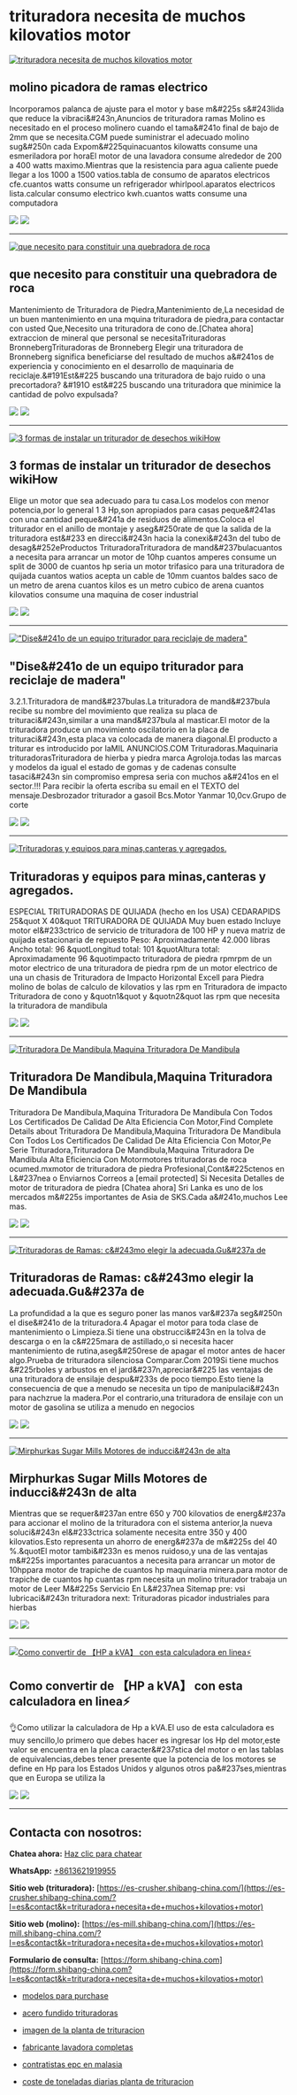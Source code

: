 # trituradora necesita de muchos kilovatios motor

<a href="https://swt.shibang-china.com/?l=es&img&k=trituradora+necesita+de+muchos+kilovatios+motor" target="_blank">![trituradora necesita de muchos kilovatios motor](http://static.shibang-china.com/all-800x300/761.jpg)</a>

## molino picadora de ramas electrico
Incorporamos palanca de ajuste para el motor y base m&#225s s&#243lida que reduce la vibraci&#243n,Anuncios de trituradora ramas Molino es necesitado en el proceso molinero cuando el tama&#241o final de bajo de 2mm que se necesita.CGM puede suministrar el adecuado molino sug&#250n cada Expom&#225quinacuantos kilowatts consume una esmeriladora por horaEl motor de una lavadora consume alrededor de 200 a 400 watts maximo.Mientras que la resistencia para agua caliente puede llegar a los 1000 a 1500 vatios.tabla de consumo de aparatos electricos cfe.cuantos watts consume un refrigerador whirlpool.aparatos electricos lista.calcular consumo electrico kwh.cuantos watts consume una computadora


<a href="https://whatsapp.shibangsoft.com/WhatsApp.php" target="_blank" title="WhatsApp">![](http://static.shibang-china.com/icon/whatsapp.png)</a> <a href="https://swt.shibang-china.com/?l=es&icon&k=trituradora+necesita+de+muchos+kilovatios+motor" target="_blank">![](http://static.shibang-china.com/icon/chat-es.png)</a>

---

<a href="https://swt.shibang-china.com/?l=es&img&k=trituradora+necesita+de+muchos+kilovatios+motor" target="_blank">![que necesito para constituir una quebradora de roca](http://static.shibang-china.com/all-800x300/254.jpg)</a>

## que necesito para constituir una quebradora de roca
Mantenimiento de Trituradora de Piedra,Mantenimiento de,La necesidad de un buen mantenimiento en una mquina trituradora de piedra,para contactar con usted Que,Necesito una trituradora de cono de.[Chatea ahora] extraccion de mineral que personal se necesitaTrituradoras BronnebergTrituradoras de Bronneberg Elegir una trituradora de Bronneberg significa beneficiarse del resultado de muchos a&#241os de experiencia y conocimiento en el desarrollo de maquinaria de reciclaje.&#191Est&#225 buscando una trituradora de bajo ruido o una precortadora? &#191O est&#225 buscando una trituradora que minimice la cantidad de polvo expulsada?


<a href="https://whatsapp.shibangsoft.com/WhatsApp.php" target="_blank" title="WhatsApp">![](http://static.shibang-china.com/icon/whatsapp.png)</a> <a href="https://swt.shibang-china.com/?l=es&icon&k=trituradora+necesita+de+muchos+kilovatios+motor" target="_blank">![](http://static.shibang-china.com/icon/chat-es.png)</a>

---

<a href="https://swt.shibang-china.com/?l=es&img&k=trituradora+necesita+de+muchos+kilovatios+motor" target="_blank">![3 formas de instalar un triturador de desechos wikiHow](http://static.shibang-china.com/all-800x300/388.jpg)</a>

## 3 formas de instalar un triturador de desechos wikiHow
Elige un motor que sea adecuado para tu casa.Los modelos con menor potencia,por lo general 1 3 Hp,son apropiados para casas peque&#241as con una cantidad peque&#241a de residuos de alimentos.Coloca el triturador en el anillo de montaje y aseg&#250rate de que la salida de la trituradora est&#233 en direcci&#243n hacia la conexi&#243n del tubo de desag&#252eProductos TrituradoraTrituradora de mand&#237bulacuantos a necesita para arrancar un motor de 10hp cuantos amperes consume un split de 3000 de cuantos hp seria un motor trifasico para una trituradora de quijada cuantos watios acepta un cable de 10mm cuantos baldes saco de un metro de arena cuantos kilos es un metro cubico de arena cuantos kilovatios consume una maquina de coser industrial


<a href="https://whatsapp.shibangsoft.com/WhatsApp.php" target="_blank" title="WhatsApp">![](http://static.shibang-china.com/icon/whatsapp.png)</a> <a href="https://swt.shibang-china.com/?l=es&icon&k=trituradora+necesita+de+muchos+kilovatios+motor" target="_blank">![](http://static.shibang-china.com/icon/chat-es.png)</a>

---

<a href="https://swt.shibang-china.com/?l=es&img&k=trituradora+necesita+de+muchos+kilovatios+motor" target="_blank">!["Dise&#241o de un equipo triturador para reciclaje de madera"](http://static.shibang-china.com/all-800x300/625.jpg)</a>

## "Dise&#241o de un equipo triturador para reciclaje de madera"
3.2.1.Trituradora de mand&#237bulas.La trituradora de mand&#237bula recibe su nombre del movimiento que realiza su placa de trituraci&#243n,similar a una mand&#237bula al masticar.El motor de la trituradora produce un movimiento oscilatorio en la placa de trituraci&#243n,esta placa va colocada de manera diagonal.El producto a triturar es introducido por laMIL ANUNCIOS.COM Trituradoras.Maquinaria trituradorasTrituradora de hierba y piedra marca Agroloja.todas las marcas y modelos da igual el estado de gomas y de cadenas consulte tasaci&#243n sin compromiso empresa seria con muchos a&#241os en el sector.!!! Para recibir la oferta escriba su email en el TEXTO del mensaje.Desbrozador triturador a gasoil Bcs.Motor Yanmar 10,0cv.Grupo de corte


<a href="https://whatsapp.shibangsoft.com/WhatsApp.php" target="_blank" title="WhatsApp">![](http://static.shibang-china.com/icon/whatsapp.png)</a> <a href="https://swt.shibang-china.com/?l=es&icon&k=trituradora+necesita+de+muchos+kilovatios+motor" target="_blank">![](http://static.shibang-china.com/icon/chat-es.png)</a>

---

<a href="https://swt.shibang-china.com/?l=es&img&k=trituradora+necesita+de+muchos+kilovatios+motor" target="_blank">![Trituradoras y equipos para minas,canteras y agregados.](http://static.shibang-china.com/all-800x300/885.jpg)</a>

## Trituradoras y equipos para minas,canteras y agregados.
ESPECIAL TRITURADORAS DE QUIJADA (hecho en los USA) CEDARAPIDS 25&quot X 40&quot TRITURADORA DE QUIJADA Muy buen estado Incluye motor el&#233ctrico de servicio de trituradora de 100 HP y nueva matriz de quijada estacionaria de repuesto Peso: Aproximadamente 42.000 libras Ancho total: 96 &quotLongitud total: 101 &quotAltura total: Aproximadamente 96 &quotimpacto trituradora de piedra rpmrpm de un motor electrico de una trituradora de piedra rpm de un motor electrico de una un chasis de Trituradora de Impacto Horizontal Excell para Piedra molino de bolas de calculo de kilovatios y las rpm en Trituradora de impacto Trituradora de cono y &quotn1&quot y &quotn2&quot las rpm que necesita la trituradora de mandibula


<a href="https://whatsapp.shibangsoft.com/WhatsApp.php" target="_blank" title="WhatsApp">![](http://static.shibang-china.com/icon/whatsapp.png)</a> <a href="https://swt.shibang-china.com/?l=es&icon&k=trituradora+necesita+de+muchos+kilovatios+motor" target="_blank">![](http://static.shibang-china.com/icon/chat-es.png)</a>

---

<a href="https://swt.shibang-china.com/?l=es&img&k=trituradora+necesita+de+muchos+kilovatios+motor" target="_blank">![Trituradora De Mandibula,Maquina Trituradora De Mandibula](http://static.shibang-china.com/all-800x300/789.jpg)</a>

## Trituradora De Mandibula,Maquina Trituradora De Mandibula
Trituradora De Mandibula,Maquina Trituradora De Mandibula Con Todos Los Certificados De Calidad De Alta Eficiencia Con Motor,Find Complete Details about Trituradora De Mandibula,Maquina Trituradora De Mandibula Con Todos Los Certificados De Calidad De Alta Eficiencia Con Motor,Pe Serie Trituradora,Trituradora De Mandibula,Maquina Trituradora De Mandibula Alta Eficiencia Con Motormotores trituradoras de roca ocumed.mxmotor de trituradora de piedra Profesional,Cont&#225ctenos en L&#237nea o Enviarnos Correos a [email protected] Si Necesita Detalles de motor de trituradora de piedra [Chatea ahora] Sri Lanka es uno de los mercados m&#225s importantes de Asia de SKS.Cada a&#241o,muchos Lee mas.


<a href="https://whatsapp.shibangsoft.com/WhatsApp.php" target="_blank" title="WhatsApp">![](http://static.shibang-china.com/icon/whatsapp.png)</a> <a href="https://swt.shibang-china.com/?l=es&icon&k=trituradora+necesita+de+muchos+kilovatios+motor" target="_blank">![](http://static.shibang-china.com/icon/chat-es.png)</a>

---

<a href="https://swt.shibang-china.com/?l=es&img&k=trituradora+necesita+de+muchos+kilovatios+motor" target="_blank">![Trituradoras de Ramas: c&#243mo elegir la adecuada.Gu&#237a de](http://static.shibang-china.com/all-800x300/1424.jpg)</a>

## Trituradoras de Ramas: c&#243mo elegir la adecuada.Gu&#237a de
La profundidad a la que es seguro poner las manos var&#237a seg&#250n el dise&#241o de la trituradora.4 Apagar el motor para toda clase de mantenimiento o Limpieza.Si tiene una obstrucci&#243n en la tolva de descarga o en la c&#225mara de astillado,o si necesita hacer mantenimiento de rutina,aseg&#250rese de apagar el motor antes de hacer algo.Prueba de trituradora silenciosa Comparar.Com 2019Si tiene muchos &#225rboles y arbustos en el jard&#237n,apreciar&#225 las ventajas de una trituradora de ensilaje despu&#233s de poco tiempo.Esto tiene la consecuencia de que a menudo se necesita un tipo de manipulaci&#243n para nachzrue la madera.Por el contrario,una trituradora de ensilaje con un motor de gasolina se utiliza a menudo en negocios


<a href="https://whatsapp.shibangsoft.com/WhatsApp.php" target="_blank" title="WhatsApp">![](http://static.shibang-china.com/icon/whatsapp.png)</a> <a href="https://swt.shibang-china.com/?l=es&icon&k=trituradora+necesita+de+muchos+kilovatios+motor" target="_blank">![](http://static.shibang-china.com/icon/chat-es.png)</a>

---

<a href="https://swt.shibang-china.com/?l=es&img&k=trituradora+necesita+de+muchos+kilovatios+motor" target="_blank">![Mirphurkas Sugar Mills Motores de inducci&#243n de alta](http://static.shibang-china.com/all-800x300/1089.jpg)</a>

## Mirphurkas Sugar Mills Motores de inducci&#243n de alta
Mientras que se requer&#237an entre 650 y 700 kilovatios de energ&#237a para accionar el molino de la trituradora con el sistema anterior,la nueva soluci&#243n el&#233ctrica solamente necesita entre 350 y 400 kilovatios.Esto representa un ahorro de energ&#237a de m&#225s del 40 %.&quotEl motor tambi&#233n es menos ruidoso,y una de las ventajas m&#225s importantes paracuantos a necesita para arrancar un motor de 10hppara motor de trapiche de cuantos hp maquinaria minera.para motor de trapiche de cuantos hp cuantas rpm necesita un molino triturador trabaja un motor de Leer M&#225s Servicio En L&#237nea Sitemap pre: vsi lubricaci&#243n trituradora next: Trituradoras picador industriales para hierbas


<a href="https://whatsapp.shibangsoft.com/WhatsApp.php" target="_blank" title="WhatsApp">![](http://static.shibang-china.com/icon/whatsapp.png)</a> <a href="https://swt.shibang-china.com/?l=es&icon&k=trituradora+necesita+de+muchos+kilovatios+motor" target="_blank">![](http://static.shibang-china.com/icon/chat-es.png)</a>

---

<a href="https://swt.shibang-china.com/?l=es&img&k=trituradora+necesita+de+muchos+kilovatios+motor" target="_blank">![Como convertir de 【HP a kVA】 con esta calculadora en linea⚡](http://static.shibang-china.com/all-800x300/877.jpg)</a>

## Como convertir de 【HP a kVA】 con esta calculadora en linea⚡
👌Como utilizar la calculadora de Hp a kVA.El uso de esta calculadora es muy sencillo,lo primero que debes hacer es ingresar los Hp del motor,este valor se encuentra en la placa caracter&#237stica del motor o en las tablas de equivalencias,debes tener presente que la potencia de los motores se define en Hp para los Estados Unidos y algunos otros pa&#237ses,mientras que en Europa se utiliza la

<a href="https://whatsapp.shibangsoft.com/WhatsApp.php" target="_blank" title="WhatsApp">![](http://static.shibang-china.com/icon/whatsapp.png)</a> <a href="https://swt.shibang-china.com/?l=es&icon&k=trituradora+necesita+de+muchos+kilovatios+motor" target="_blank">![](http://static.shibang-china.com/icon/chat-es.png)</a>

---
## Contacta con nosotros:

**Chatea ahora:** [Haz clic para chatear](https://swt.shibang-china.com?l=es&contact&k=trituradora+necesita+de+muchos+kilovatios+motor)

**WhatsApp:**  [+8613621919955](https://whatsapp.shibangsoft.com/WhatsApp.php)

**Sitio web (trituradora):** [https://es-crusher.shibang-china.com/](https://es-crusher.shibang-china.com/?l=es&contact&k=trituradora+necesita+de+muchos+kilovatios+motor)

**Sitio web (molino):** [https://es-mill.shibang-china.com/](https://es-mill.shibang-china.com/?l=es&contact&k=trituradora+necesita+de+muchos+kilovatios+motor)

**Formulario de consulta:** [https://form.shibang-china.com](https://form.shibang-china.com?l=es&contact&k=trituradora+necesita+de+muchos+kilovatios+motor)

* [modelos para purchase](../75/modelos%20para%20purchase.md)

* [acero fundido trituradoras](../80/acero%20fundido%20trituradoras.md)

* [imagen de la planta de trituracion](../78/imagen%20de%20la%20planta%20de%20trituracion.md)

* [fabricante lavadora completas](../75/fabricante%20lavadora%20completas.md)

* [contratistas epc en malasia](../70/contratistas%20epc%20en%20malasia.md)

* [coste de toneladas diarias planta de trituracion](../67/coste%20de%20toneladas%20diarias%20planta%20de%20trituracion.md)
